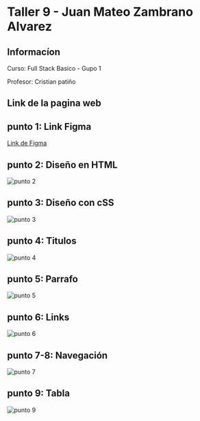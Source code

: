 <h1>Taller 9 - Juan Mateo Zambrano Alvarez</h1>

<h2>Informacíon</h2>
<p>Curso: Full Stack Basico - Gupo 1 </p>
<p>Profesor: Cristian patiño</p>

<h2>Link de la pagina web</h2>


<h2>punto 1: Link Figma</h2>
<a href="https://www.figma.com/file/Fw8uwBM8X9GisgJXJLVsuW/Mateo-Zambrano?type=design&node-id=1706-2&mode=design&t=RDnmRX8vpoLPZnlR-4">Link de Figma</a>

<h2>punto 2: Diseño en HTML </h2>
<img src="./Public/images/Punto-2.png" alt="punto 2">

<h2>punto 3: Diseño con cSS </h2>
<img src="./Public/images/punto-3.png" alt="punto 3">

<h2>punto 4: Titulos</h2>
<img src="./Public/images/punto-4.png" alt="punto 4">

<h2>punto 5: Parrafo</h2>
<img src="./Public/images/punto-5.png" alt="punto 5">

<h2>punto 6: Links</h2>
<img src="./Public/images/punto-6.png" alt="punto 6">

<h2>punto 7-8: Navegación</h2>
<img src="./Public/images/punto-7.png" alt="punto 7">

<h2>punto 9: Tabla</h2>
<img src="./Public/images/punto-9.png" alt="punto 9">